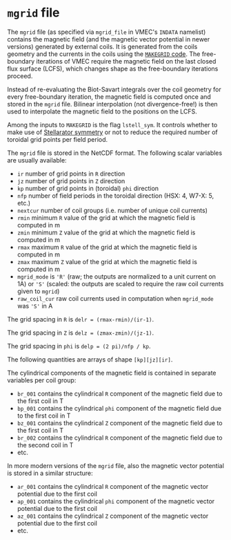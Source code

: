 # `mgrid` file

The `mgrid` file (as specified via `mgrid_file` in VMEC's `INDATA` namelist) contains the magnetic field
(and the magnetic vector potential in newer versions) generated by external coils.
It is generated from the coils geometry and the currents in the coils using the [`MAKEGRID` code](https://github.com/ORNL-Fusion/MAKEGRID).
The free-boundary iterations of VMEC require the magnetic field on the last closed flux surface (LCFS),
which changes shape as the free-boundary iterations proceed.

Instead of re-evaluating the Biot-Savart integrals over the coil geometry for every free-boundary iteration,
the magnetic field is computed once and stored in the `mgrid` file.
Bilinear interpolation (not divergence-free!) is then used to interpolate the magnetic field
to the positions on the LCFS.

Among the inputs to `MAKEGRID` is the flag `lstell_sym`.
It controls whether to make use of [Stellarator symmetry](https://doi.org/10.1016/S0167-2789(97)00216-9) or not to reduce the required number of toroidal grid points per field period.

The `mgrid` file is stored in the NetCDF format.
The following scalar variables are usually available:
* `ir` number of grid points in `R` direction
* `jz` number of grid points in `Z` direction
* `kp` number of grid points in (toroidal) `phi` direction
* `nfp` number of field periods in the toroidal direction (HSX: 4, W7-X: 5, etc.)
* `nextcur` number of coil groups (i.e. number of unique coil currents)
* `rmin` minimum `R` value of the grid at which the magnetic field is computed in m
* `zmin` minimum `Z` value of the grid at which the magnetic field is computed in m
* `rmax` maximum `R` value of the grid at which the magnetic field is computed in m
* `zmax` maximum `Z` value of the grid at which the magnetic field is computed in m
* `mgrid_mode` is `'R'` (raw; the outputs are normalized to a unit current on 1A)
               or `'S'` (scaled: the outputs are scaled to require the raw coil currents given to `mgrid`)
* `raw_coil_cur` raw coil currents used in computation when `mgrid_mode` was `'S'` in A

The grid spacing in `R` is `delr = (rmax-rmin)/(ir-1)`.

The grid spacing in `Z` is `delz = (zmax-zmin)/(jz-1)`.

The grid spacing in `phi` is `delp = (2 pi)/nfp / kp`.



The following quantities are arrays of shape `[kp][jz][ir]`.

The cylindrical components of the magnetic field is contained in separate variables per coil group:
* `br_001` contains the cylindrical `R` component of the magnetic field due to the first coil in T
* `bp_001` contains the cylindrical `phi` component of the magnetic field due to the first coil in T
* `bz_001` contains the cylindrical `Z` component of the magnetic field due to the first coil in T
* `br_002` contains the cylindrical `R` component of the magnetic field due to the second coil in T
* etc.

In more modern versions of the `mgrid` file, also the magnetic vector potential is stored in a similar structure:
* `ar_001` contains the cylindrical `R` component of the magnetic vector potential due to the first coil
* `ap_001` contains the cylindrical `phi` component of the magnetic vector potential due to the first coil
* `az_001` contains the cylindrical `Z` component of the magnetic vector potential due to the first coil
* etc.
